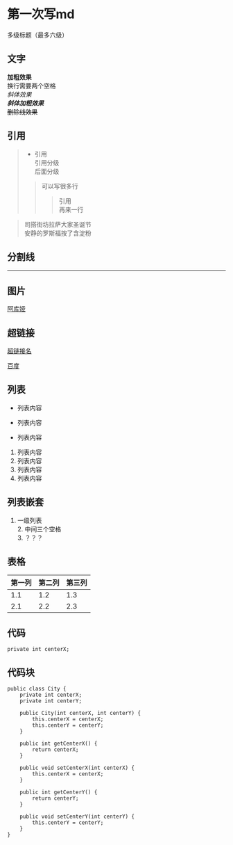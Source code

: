 # 第一次写md

多级标题（最多六级）

## 文字

**加粗效果**  
换行需要两个空格  
*斜体效果*  
***斜体加粗效果***  
~~删除线效果~~  

## 引用

>- 引用  
>引用分级  
>后面分级
>
>>可以写很多行  
>>>引用  
>>>再来一行

>司搭街坊拉萨大家圣诞节  
安静的罗斯福按了含淀粉



## 分割线

---

## 图片

[阿库娅](./assets/akuya.jpg)

## 超链接

[超链接名](assets/阿库娅.jpg)

[百度](https://www.baidu.com)

## 列表

- 列表内容
  
+ 列表内容
  
* 列表内容  

1. 列表内容  
2. 列表内容
3. 列表内容
4. 列表内容

## 列表嵌套

1. 一级列表   
   2. 中间三个空格  
   3. ？？？

## 表格

| 第一列 | 第二列 | 第三列 |
| --- | --- | --- |
| 1.1 | 1.2 | 1.3 |
| 2.1 | 2.2 | 2.3 |

## 代码

`private int centerX;`

## 代码块


```
public class City {
    private int centerX;
    private int centerY;

    public City(int centerX, int centerY) {
        this.centerX = centerX;
        this.centerY = centerY;
    }

    public int getCenterX() {
        return centerX;
    }

    public void setCenterX(int centerX) {
        this.centerX = centerX;
    }

    public int getCenterY() {
        return centerY;
    }

    public void setCenterY(int centerY) {
        this.centerY = centerY;
    }
}
```
